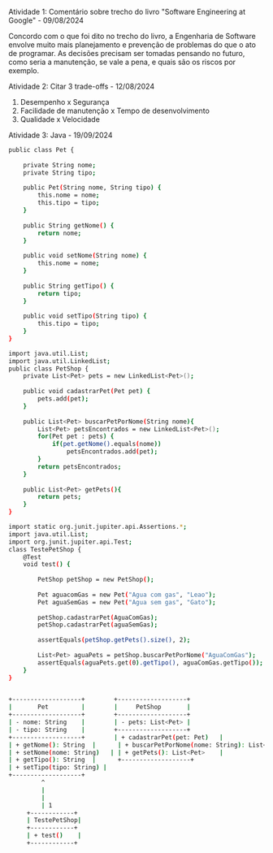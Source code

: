 Atividade 1: Comentário sobre trecho do livro "Software Engineering at Google" - 09/08/2024

  Concordo com o que foi dito no trecho do livro, a Engenharia de Software envolve muito mais planejamento e prevenção de problemas do que o ato de programar.
As decisões precisam ser tomadas pensando no futuro, como seria a manutenção, se vale a pena, e quais são os riscos por exemplo.

Atividade 2: Citar 3 trade-offs - 12/08/2024
  1. Desempenho x Segurança
  2. Facilidade de manutenção x Tempo de desenvolvimento
  3. Qualidade x Velocidade

Atividade 3: Java - 19/09/2024
```bash
public class Pet {
    
    private String nome;
    private String tipo;
    
    public Pet(String nome, String tipo) { 
        this.nome = nome;
        this.tipo = tipo;
    }
    
    public String getNome() {
        return nome;
    }
    
    public void setNome(String nome) {
        this.nome = nome;
    }
    
    public String getTipo() {
        return tipo;
    }
    
    public void setTipo(String tipo) {
        this.tipo = tipo;
    }
}
```
```bash
import java.util.List;
import java.util.LinkedList;
public class PetShop {
    private List<Pet> pets = new LinkedList<Pet>();
    
    public void cadastrarPet(Pet pet) {
        pets.add(pet);
    }
    
    public List<Pet> buscarPetPorNome(String nome){
        List<Pet> petsEncontrados = new LinkedList<Pet>();
        for(Pet pet : pets) {
            if(pet.getNome().equals(nome)) 
                petsEncontrados.add(pet);
        }
        return petsEncontrados;
    }
    
    public List<Pet> getPets(){
        return pets;
    }
}
```
```bash
import static org.junit.jupiter.api.Assertions.*;
import java.util.List;
import org.junit.jupiter.api.Test;
class TestePetShop {
    @Test
    void test() {
        
        PetShop petShop = new PetShop();
        
        Pet aguacomGas = new Pet("Agua com gas", "Leao");
        Pet aguaSemGas = new Pet("Agua sem gas", "Gato");
        
        petShop.cadastrarPet(AguaComGas);
        petShop.cadastrarPet(aguaSemGas);
        
        assertEquals(petShop.getPets().size(), 2);
        
        List<Pet> aguaPets = petShop.buscarPetPorNome("AguaComGas");
        assertEquals(aguaPets.get(0).getTipo(), aguaComGas.getTipo());
    }
}
```
```bash

+-------------------+        +-------------------+
|       Pet         |        |     PetShop       |
+-------------------+        +-------------------+
| - nome: String    |        | - pets: List<Pet> |
| - tipo: String    |        +-------------------+
+-------------------+        | + cadastrarPet(pet: Pet)   |
| + getNome(): String  |      | + buscarPetPorNome(nome: String): List<Pet> |
| + setNome(nome: String)   | | + getPets(): List<Pet>    |
| + getTipo(): String  |      +-------------------+
| + setTipo(tipo: String) |
+-------------------+
         ^
         |
         |
         | 1
     +------------+
     | TestePetShop|
     +------------+
     | + test()    |
     +------------+
```
